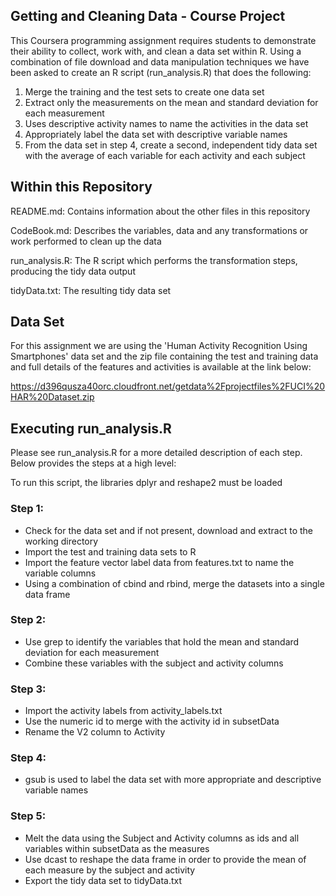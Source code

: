 ## Getting and Cleaning Data - Course Project

This Coursera programming assignment requires students to demonstrate their ability to 
collect, work with, and clean a data set within R. Using a combination of file download and 
data manipulation techniques we have been asked to create an R script (run_analysis.R) 
that does the following:

1.  Merge the training and the test sets to create one data set
2.  Extract only the measurements on the mean and standard deviation for each measurement 
3.  Uses descriptive activity names to name the activities in the data set
4.  Appropriately label the data set with descriptive variable names
5.  From the data set in step 4, create a second, independent tidy data set with the average of 
    each variable for each activity and each subject


## Within this Repository
README.md: Contains information about the other files in this repository

CodeBook.md: Describes the variables, data and any transformations or work performed to clean up the data 

run_analysis.R: The R script which performs the transformation steps, producing the tidy data output

tidyData.txt: The resulting tidy data set


## Data Set
For this assignment we are using the 'Human Activity Recognition Using Smartphones' data set and
the zip file containing the test and training data and full details of the features and activities
is available at the link below:

https://d396qusza40orc.cloudfront.net/getdata%2Fprojectfiles%2FUCI%20HAR%20Dataset.zip


## Executing run_analysis.R
Please see run_analysis.R for a more detailed description of each step. Below provides the steps at a high level:

To run this script, the libraries dplyr and reshape2 must be loaded

### Step 1:
* Check for the data set and if not present, download and extract to the working directory
* Import the test and training data sets to R 
* Import the feature vector label data from features.txt to name the variable columns
* Using a combination of cbind and rbind, merge the datasets into a single data frame

### Step 2:
* Use grep to identify the variables that hold the mean and standard deviation for each measurement 
* Combine these variables with the subject and activity columns

### Step 3:
* Import the activity labels from activity_labels.txt
* Use the numeric id to merge with the activity id in subsetData
* Rename the V2 column to Activity

### Step 4:
* gsub is used to label the data set with more appropriate and descriptive variable names

### Step 5:
* Melt the data using the Subject and Activity columns as ids and all variables within subsetData as the measures
* Use dcast to reshape the data frame in order to provide the mean of each measure by the subject and activity
* Export the tidy data set to tidyData.txt


